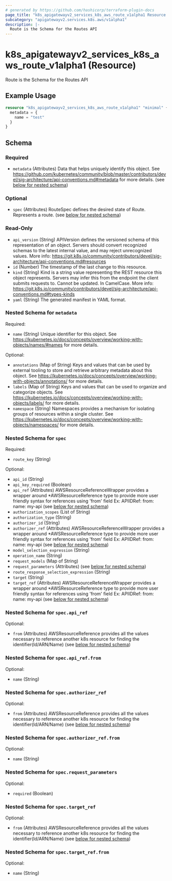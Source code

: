 ```yaml
---
# generated by https://github.com/hashicorp/terraform-plugin-docs
page_title: "k8s_apigatewayv2_services_k8s_aws_route_v1alpha1 Resource - terraform-provider-k8s"
subcategory: "apigatewayv2.services.k8s.aws/v1alpha1"
description: |-
  Route is the Schema for the Routes API
---
```


# k8s_apigatewayv2_services_k8s_aws_route_v1alpha1 (Resource)

Route is the Schema for the Routes API

## Example Usage

```terraform
resource "k8s_apigatewayv2_services_k8s_aws_route_v1alpha1" "minimal" {
  metadata = {
    name = "test"
  }
}
```

<!-- schema generated by tfplugindocs -->
## Schema

### Required

- `metadata` (Attributes) Data that helps uniquely identify this object. See https://github.com/kubernetes/community/blob/master/contributors/devel/sig-architecture/api-conventions.md#metadata for more details. (see [below for nested schema](#nestedatt--metadata))

### Optional

- `spec` (Attributes) RouteSpec defines the desired state of Route.  Represents a route. (see [below for nested schema](#nestedatt--spec))

### Read-Only

- `api_version` (String) APIVersion defines the versioned schema of this representation of an object. Servers should convert recognized schemas to the latest internal value, and may reject unrecognized values. More info: https://git.k8s.io/community/contributors/devel/sig-architecture/api-conventions.md#resources
- `id` (Number) The timestamp of the last change to this resource.
- `kind` (String) Kind is a string value representing the REST resource this object represents. Servers may infer this from the endpoint the client submits requests to. Cannot be updated. In CamelCase. More info: https://git.k8s.io/community/contributors/devel/sig-architecture/api-conventions.md#types-kinds
- `yaml` (String) The generated manifest in YAML format.

<a id="nestedatt--metadata"></a>
### Nested Schema for `metadata`

Required:

- `name` (String) Unique identifier for this object. See https://kubernetes.io/docs/concepts/overview/working-with-objects/names/#names for more details.

Optional:

- `annotations` (Map of String) Keys and values that can be used by external tooling to store and retrieve arbitrary metadata about this object. See https://kubernetes.io/docs/concepts/overview/working-with-objects/annotations/ for more details.
- `labels` (Map of String) Keys and values that can be used to organize and categorize objects. See https://kubernetes.io/docs/concepts/overview/working-with-objects/labels/ for more details.
- `namespace` (String) Namespaces provides a mechanism for isolating groups of resources within a single cluster. See https://kubernetes.io/docs/concepts/overview/working-with-objects/namespaces/ for more details.


<a id="nestedatt--spec"></a>
### Nested Schema for `spec`

Required:

- `route_key` (String)

Optional:

- `api_id` (String)
- `api_key_required` (Boolean)
- `api_ref` (Attributes) AWSResourceReferenceWrapper provides a wrapper around *AWSResourceReference type to provide more user friendly syntax for references using 'from' field Ex: APIIDRef:   from:     name: my-api (see [below for nested schema](#nestedatt--spec--api_ref))
- `authorization_scopes` (List of String)
- `authorization_type` (String)
- `authorizer_id` (String)
- `authorizer_ref` (Attributes) AWSResourceReferenceWrapper provides a wrapper around *AWSResourceReference type to provide more user friendly syntax for references using 'from' field Ex: APIIDRef:   from:     name: my-api (see [below for nested schema](#nestedatt--spec--authorizer_ref))
- `model_selection_expression` (String)
- `operation_name` (String)
- `request_models` (Map of String)
- `request_parameters` (Attributes) (see [below for nested schema](#nestedatt--spec--request_parameters))
- `route_response_selection_expression` (String)
- `target` (String)
- `target_ref` (Attributes) AWSResourceReferenceWrapper provides a wrapper around *AWSResourceReference type to provide more user friendly syntax for references using 'from' field Ex: APIIDRef:   from:     name: my-api (see [below for nested schema](#nestedatt--spec--target_ref))

<a id="nestedatt--spec--api_ref"></a>
### Nested Schema for `spec.api_ref`

Optional:

- `from` (Attributes) AWSResourceReference provides all the values necessary to reference another k8s resource for finding the identifier(Id/ARN/Name) (see [below for nested schema](#nestedatt--spec--api_ref--from))

<a id="nestedatt--spec--api_ref--from"></a>
### Nested Schema for `spec.api_ref.from`

Optional:

- `name` (String)



<a id="nestedatt--spec--authorizer_ref"></a>
### Nested Schema for `spec.authorizer_ref`

Optional:

- `from` (Attributes) AWSResourceReference provides all the values necessary to reference another k8s resource for finding the identifier(Id/ARN/Name) (see [below for nested schema](#nestedatt--spec--authorizer_ref--from))

<a id="nestedatt--spec--authorizer_ref--from"></a>
### Nested Schema for `spec.authorizer_ref.from`

Optional:

- `name` (String)



<a id="nestedatt--spec--request_parameters"></a>
### Nested Schema for `spec.request_parameters`

Optional:

- `required` (Boolean)


<a id="nestedatt--spec--target_ref"></a>
### Nested Schema for `spec.target_ref`

Optional:

- `from` (Attributes) AWSResourceReference provides all the values necessary to reference another k8s resource for finding the identifier(Id/ARN/Name) (see [below for nested schema](#nestedatt--spec--target_ref--from))

<a id="nestedatt--spec--target_ref--from"></a>
### Nested Schema for `spec.target_ref.from`

Optional:

- `name` (String)


